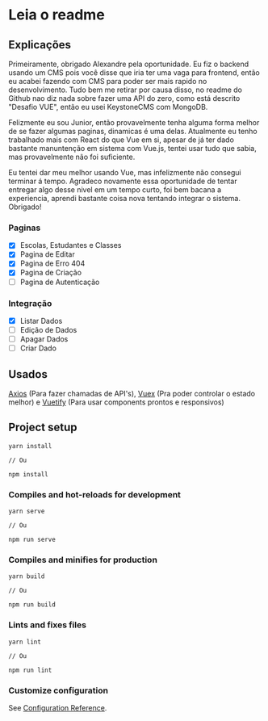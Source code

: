 # Leia o readme


## Explicações

Primeiramente, obrigado Alexandre pela oportunidade. Eu fiz o backend usando um CMS pois você disse que iria ter uma vaga para frontend, então eu acabei fazendo com CMS para poder ser mais rapido no desenvolvimento. Tudo bem me retirar por causa disso, no readme do Github nao diz nada sobre fazer uma API do zero, como está descrito "Desafio VUE", então eu usei KeystoneCMS com MongoDB.

Felizmente eu sou Junior, então provavelmente tenha alguma forma melhor de se fazer algumas paginas, dinamicas é uma delas. Atualmente eu tenho trabalhado mais com React do que Vue em si, apesar de já ter dado bastante manuntenção em sistema com Vue.js, tentei usar tudo que sabia, mas provavelmente não foi suficiente.

Eu tentei dar meu melhor usando Vue, mas infelizmente não consegui terminar á tempo. Agradeco novamente essa oportunidade de tentar entregar algo desse nivel em um tempo curto, foi bem bacana a experiencia, aprendi bastante coisa nova tentando integrar o sistema. Obrigado!


### Paginas
- [x] Escolas, Estudantes e Classes
- [x] Pagina de Editar
- [x] Pagina de Erro 404
- [x] Pagina de Criação
- [ ] Pagina de Autenticação

### Integração

- [x] Listar Dados
- [ ] Edição de Dados
- [ ] Apagar Dados
- [ ] Criar Dado

## Usados

[Axios](https://www.npmjs.com/package/axios) (Para fazer chamadas de API's), [Vuex](https://vuex.vuejs.org/) (Pra poder controlar o estado melhor) e [Vuetify](https://vuetifyjs.com/) (Para usar components prontos e responsivos)

## Project setup
```
yarn install

// Ou

npm install
```

### Compiles and hot-reloads for development
```
yarn serve

// Ou

npm run serve
```

### Compiles and minifies for production
```
yarn build

// Ou

npm run build
```

### Lints and fixes files
```
yarn lint

// Ou

npm run lint
```

### Customize configuration
See [Configuration Reference](https://cli.vuejs.org/config/).
